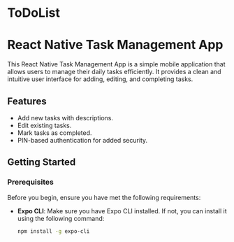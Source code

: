 # ToDoList
# React Native Task Management App

This React Native Task Management App is a simple mobile application that allows users to manage their daily tasks efficiently. It provides a clean and intuitive user interface for adding, editing, and completing tasks.

## Features

- Add new tasks with descriptions.
- Edit existing tasks.
- Mark tasks as completed.
- PIN-based authentication for added security.

## Getting Started

### Prerequisites

Before you begin, ensure you have met the following requirements:

- **Expo CLI**: Make sure you have Expo CLI installed. If not, you can install it using the following command:

  ```bash
  npm install -g expo-cli
